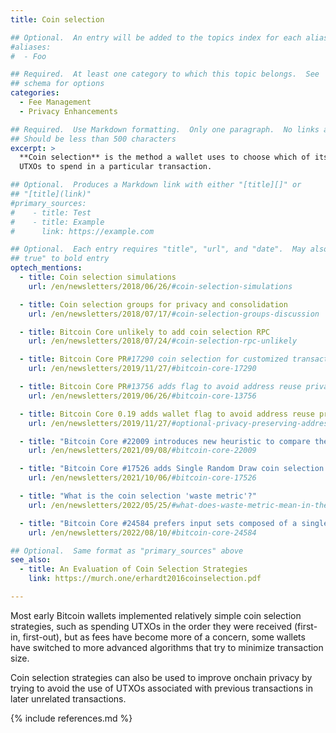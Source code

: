 ```yaml
---
title: Coin selection

## Optional.  An entry will be added to the topics index for each alias
#aliases:
#  - Foo

## Required.  At least one category to which this topic belongs.  See
## schema for options
categories:
  - Fee Management
  - Privacy Enhancements

## Required.  Use Markdown formatting.  Only one paragraph.  No links allowed.
## Should be less than 500 characters
excerpt: >
  **Coin selection** is the method a wallet uses to choose which of its
  UTXOs to spend in a particular transaction.

## Optional.  Produces a Markdown link with either "[title][]" or
## "[title](link)"
#primary_sources:
#    - title: Test
#    - title: Example
#      link: https://example.com

## Optional.  Each entry requires "title", "url", and "date".  May also use "feature:
## true" to bold entry
optech_mentions:
  - title: Coin selection simulations
    url: /en/newsletters/2018/06/26/#coin-selection-simulations

  - title: Coin selection groups for privacy and consolidation
    url: /en/newsletters/2018/07/17/#coin-selection-groups-discussion

  - title: Bitcoin Core unlikely to add coin selection RPC
    url: /en/newsletters/2018/07/24/#coin-selection-rpc-unlikely

  - title: Bitcoin Core PR#17290 coin selection for customized transactions
    url: /en/newsletters/2019/11/27/#bitcoin-core-17290

  - title: Bitcoin Core PR#13756 adds flag to avoid address reuse privacy loss
    url: /en/newsletters/2019/06/26/#bitcoin-core-13756

  - title: Bitcoin Core 0.19 adds wallet flag to avoid address reuse privacy loss
    url: /en/newsletters/2019/11/27/#optional-privacy-preserving-address-management

  - title: "Bitcoin Core #22009 introduces new heuristic to compare the effectiveness of coin selection results"
    url: /en/newsletters/2021/09/08/#bitcoin-core-22009

  - title: "Bitcoin Core #17526 adds Single Random Draw coin selection algorithm"
    url: /en/newsletters/2021/10/06/#bitcoin-core-17526

  - title: "What is the coin selection 'waste metric'?"
    url: /en/newsletters/2022/05/25/#what-does-waste-metric-mean-in-the-context-of-coin-selection

  - title: "Bitcoin Core #24584 prefers input sets composed of a single output type for privacy"
    url: /en/newsletters/2022/08/10/#bitcoin-core-24584

## Optional.  Same format as "primary_sources" above
see_also:
  - title: An Evaluation of Coin Selection Strategies
    link: https://murch.one/erhardt2016coinselection.pdf

---
```

Most early Bitcoin wallets implemented relatively simple coin
selection strategies, such as spending UTXOs in the order they were
received (first-in, first-out), but as fees have become more of a
concern, some wallets have switched to more advanced algorithms that
try to minimize transaction size.

Coin selection strategies can also be used to improve onchain privacy
by trying to avoid the use of UTXOs associated with previous
transactions in later unrelated transactions.

{% include references.md %}
